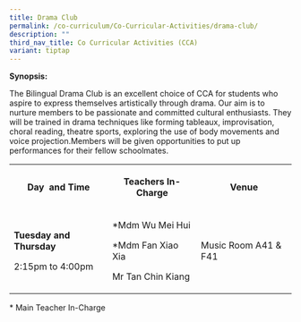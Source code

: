 ```yaml
---
title: Drama Club
permalink: /co-curriculum/Co-Curricular-Activities/drama-club/
description: ""
third_nav_title: Co Curricular Activities (CCA)
variant: tiptap
---
```

<p><strong>Synopsis: </strong></p><p>The Bilingual Drama Club is an excellent choice of CCA for students who aspire to express themselves artistically through drama. Our aim is to nurture members to be passionate and committed cultural enthusiasts. They will be trained in drama techniques like forming tableaux, improvisation, choral reading, theatre sports, exploring the use of body movements and voice projection.Members will be given opportunities to put up performances for their fellow schoolmates.</p><table><tbody><tr><th rowspan="1" colspan="1"><p>Day&nbsp; and Time</p></th><th rowspan="1" colspan="1"><p>Teachers In-Charge</p></th><th rowspan="1" colspan="1"><p>Venue</p></th></tr><tr><td rowspan="1" colspan="1"><p><strong>Tuesday and Thursday</strong></p><p>2:15pm to 4:00pm</p></td><td rowspan="1" colspan="1"><p>*Mdm Wu Mei Hui</p><p>*Mdm Fan Xiao Xia</p><p>Mr Tan Chin Kiang</p></td><td rowspan="1" colspan="1"><p>Music Room A41 &amp; F41</p></td></tr></tbody></table><p>* Main Teacher In-Charge</p><p><br><br><br></p>
